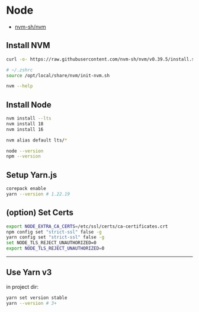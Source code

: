 # Node

- [nvm-sh/nvm](https://github.com/nvm-sh/nvm)

## Install NVM

```bash
curl -o- https://raw.githubusercontent.com/nvm-sh/nvm/v0.39.5/install.sh | bash

# ~/.zshrc
source /opt/local/share/nvm/init-nvm.sh

nvm --help
```

## Install Node

```bash
nvm install --lts
nvm install 18
nvm install 16
```

```bash
nvm alias default lts/*
```

```bash
node --version
npm --version
```

## Setup Yarn.js

```bash
corepack enable
yarn --version # 1.22.19
```

## (option) Set Certs

```bash
export NODE_EXTRA_CA_CERTS=/etc/ssl/certs/ca-certificates.crt
npm config set "strict-ssl" false -g
yarn config set "strict-ssl" false -g
set NODE_TLS_REJECT_UNAUTHORIZED=0
export NODE_TLS_REJECT_UNAUTHORIZED=0
```

---

## Use Yarn v3

in project dir:

```bash
yarn set version stable
yarn --version # 3+
```

